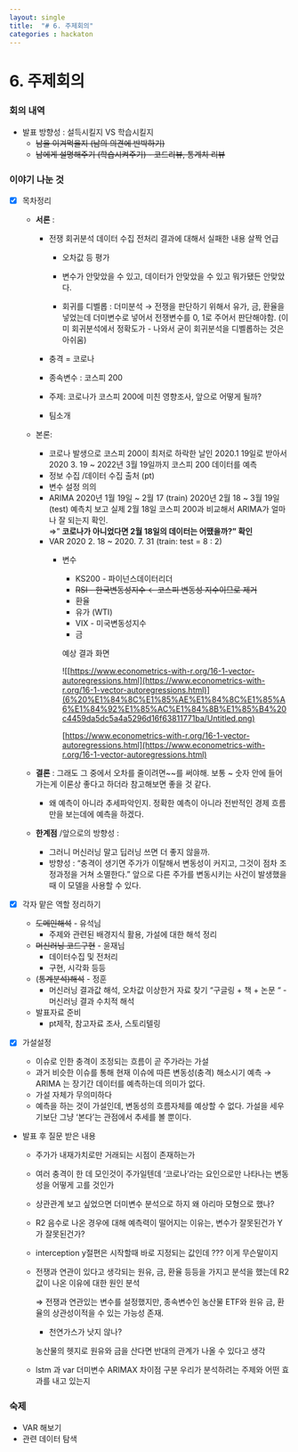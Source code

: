 ```yaml
---
layout: single
title:  "# 6. 주제회의"
categories : hackaton
---
```




# 6. 주제회의

### 회의 내역

- 발표 방향성 : 설득시킬지  VS  학습시킬지
    - ~~남을 이겨먹을지 (남의 의견에 반박하기)~~
    - ~~남에게 설명해주기 (학습시켜주기)  - 코드리뷰, 통계치 리뷰~~

### 이야기 나눈 것

- [x]  목차정리
    - **서론** :
        - 전쟁 회귀분석 데이터 수집 전처리 결과에 대해서 실패한 내용 살짝 언급
            - 오차값 등 평가
            - 변수가 안맞았을 수 있고, 데이터가 안맞았을 수 있고 뭐가됐든 안맞았다.
            
            - 회귀를 디벨롭 : 더미분석  → 전쟁을 판단하기 위해서 유가, 금, 환율을 넣었는데 더미변수로 넣어서 전쟁변수를 0, 1로 주어서 판단해야함.   (이미 회귀분석에서 정확도가 - 나와서 굳이 회귀분석을 디벨롭하는 것은 아쉬움) 
            
        - 충격 = 코로나
        - 종속변수 : 코스피 200
        - 주제: 코로나가 코스피 200에 미친 영향조사, 앞으로 어떻게 될까?
        - 팀소개
    
    - 본론:
        - 코로나 발생으로 코스피 200이 최저로 하락한 날인 2020.1 19일로 받아서 2020 3. 19  ~ 2022년 3월 19일까지 코스피 200 데이터를 예측
        - 정보 수집 /데이터 수집 출처 (pt)
        - 변수 설정 의의
        - ARIMA 
        2020년 1월 19일 ~ 2월 17 (train)
         2020년 2월 18 ~ 3월 19일 (test)
        예측치 보고 실제 2월 18일 코스피 200과 비교해서 ARIMA가 얼마나 잘 되는지 확인.  
        ⇒” **코로나가 아니었다면 2월 18일의 데이터는 어땠을까?” 확인**
        - VAR 
        2020 2. 18 ~ 2020. 7. 31 (train: test  = 8 : 2)
            - 변수
                - KS200  - 파이넌스데이터리더
                - ~~RSI - 한국변동성지수  ← 코스피 변동성 지수이므로 제거~~
                - 환율
                - 유가 (WTI)
                - VIX - 미국변동성지수
                - 금
                
                예상 결과 화면 
                
                ![[https://www.econometrics-with-r.org/16-1-vector-autoregressions.html](https://www.econometrics-with-r.org/16-1-vector-autoregressions.html)](6%20%E1%84%8C%E1%85%AE%E1%84%8C%E1%85%A6%E1%84%92%E1%85%AC%E1%84%8B%E1%85%B4%20c4459da5dc5a4a5296d16f63811771ba/Untitled.png)
                
                [https://www.econometrics-with-r.org/16-1-vector-autoregressions.html](https://www.econometrics-with-r.org/16-1-vector-autoregressions.html)
                
    
    - **결론** : 
    그래도 그 중에서 오차를 줄이려면~~를 써야해. 
    보통 ~ 숫자 안에 들어가는게 이론상 좋다고 하더라 참고해보면 좋을 것 같다.
        - 왜 예측이 아니라 추세파악인지. 정확한 예측이 아니라 전반적인 경제 흐름만을 보는데에 예측을 하겠다.
        
    - **한계점** /앞으로의 방향성 :
        - 그러니 머신러닝 말고 딥러닝 쓰면 더 좋지 않을까.
        - 방향성 : “충격이 생기면 주가가 이탈해서 변동성이 커지고, 그것이 점차 조정과정을 거쳐 소멸한다.” 앞으로 다른 주가를 변동시키는 사건이 발생했을 때 이 모델을 사용할 수 있다.
        

- [x]  각자 맡은 역할 정리하기
    - ~~도메인해석~~ - 유석님
        - 주제와 관련된 배경지식 활용, 가설에 대한 해석 정리
    - ~~머신러닝 코드구현~~ - 윤재님
        - 데이터수집 및 전처리
        - 구현, 시각화 등등
    - (~~통계분석)해석~~ - 정훈
        - 머신러닝 결과값 해석, 오차값 이상한거 자료 찾기 “구글링 + 책 + 논문 “ - 머신러닝 결과 수치적 해석
    - 발표자료 준비
        - pt제작, 참고자료 조사, 스토리텔링

- [x]  가설설정
    - 이슈로 인한 충격이 조정되는 흐름이 곧 주가라는 가설
    - 과거 비슷한 이슈를 통해 현재 이슈에 따른 변동성(충격) 해소시기 예측  → ARIMA 는 장기간 데이터를 예측하는데 의미가 없다.
    - 가설 자체가 무의미하다
    - 예측을 하는 것이 가설인데, 변동성의 흐름자체를 예상할 수 없다. 가설을 세우기보단 그냥 ‘본다’는 관점에서 추세를 볼 뿐이다.

- 발표 후 질문 받은 내용
    - 주가가 내재가치로만 거래되는 시점이 존재하는가
    - 여러 충격이 한 데 모인것이 주가일텐데 ‘코로나’라는 요인으로만 나타나는 변동성을 어떻게 고를 것인가
    - 상관관계 보고 싶었으면 더미변수 분석으로 하지 왜 아리마 모형으로 했나?
    - R2 음수로 나온 경우에 대해 예측력이 떨어지는 이유는, 변수가 잘못된건가 Y가 잘못된건가?
    - interception y절편은 시작할때 바로 지정되는 값인데 ??? 이게 무슨말이지
    - 전쟁과 연관이 있다고 생각되는 원유, 금, 환율 등등을 가지고 분석을 했는데 R2 값이 나온 이유에 대한 원인 분석
        
        ⇒ 전쟁과 연관있는 변수를 설정했지만, 종속변수인 농산물 ETF와 원유 금, 환율의 상관성이적을 수 있는 가능성 존재. 
        
        - 천연가스가 낫지 않나?
        
        농산물의 헷지로  원유와 금을 산다면 반대의 관계가 나올 수 있다고 생각 
        
    - lstm 과 var 더미변수 ARIMAX 차이점 구분 
    우리가 분석하려는 주제와 어떤 효과를 내고 있는지

### 숙제

- VAR 해보기
- 관련 데이터 탐색
